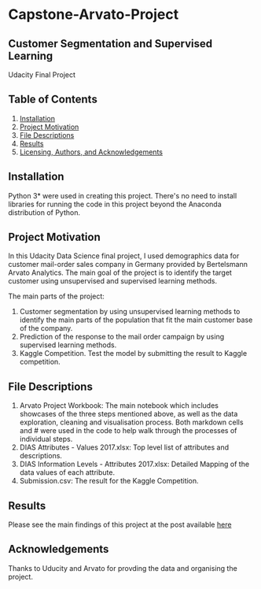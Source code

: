 # Capstone-Arvato-Project
## Customer Segmentation and Supervised Learning
Udacity Final Project
## Table of Contents

1. [Installation](#installation)
2. [Project Motivation](#motivation)
3. [File Descriptions](#files)
4. [Results](#results)
5. [Licensing, Authors, and Acknowledgements](#licensing)

## Installation <a name="installation"></a>

Python 3* were used in creating this project. There's no need to install libraries for running the code in this project beyond the Anaconda distribution of Python. 

## Project Motivation<a name="motivation"></a>

In this Udacity Data Science final project, I used demographics data for customer mail-order sales company in Germany provided by Bertelsmann Arvato Analytics. The main goal of the project is to identify the target customer using unsupervised and supervised learning methods. 

The main parts of the project:

1. Customer segmentation by using unsupervised learning methods to identify the main parts of the population that fit the main customer base of the company.
2. Prediction of the response to the mail order campaign by using supervised learning methods.
3. Kaggle Competition. Test the model by submitting the result to Kaggle competition. 
 
## File Descriptions <a name="files"></a>

1.	Arvato Project Workbook: The main notebook which includes showcases of the three steps mentioned above, as well as the data exploration, cleaning and visualisation process. Both markdown cells and # were used in the code to help walk through the processes of individual steps.
2.	DIAS Attributes - Values 2017.xlsx: Top level list of attributes and descriptions.
3.	DIAS Information Levels - Attributes 2017.xlsx: Detailed Mapping of the data values of each attribute. 
4.	Submission.csv: The result for the Kaggle Competition.

## Results<a name="results"></a>

Please see the main findings of this project at the post available [here](https://medium.com/@elham.abdurusol/customer-segmentation-report-and-supervised-ml-learning-4974ffe48da8)

## Acknowledgements<a name="licensing"></a>

Thanks to Uducity and Arvato for provding the data and organising the project.
